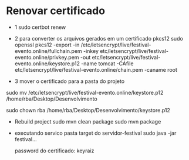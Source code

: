 # Renovar certificado

* 1 sudo certbot renew

* 2 para converter os arquivos gerados em um certificado pkcs12
    sudo openssl pkcs12 -export -in /etc/letsencrypt/live/festival-evento.online/fullchain.pem -inkey etc/letsencrypt/live/festival-evento.online/privkey.pem -out etc/letsencrypt/live/festival-evento.online/keystore.p12 -name tomcat -CAfile etc/letsencrypt/live/festival-evento.online/chain.pem -caname root


* 3 mover o certificado para a pasta do projeto

sudo mv /etc/letsencrypt/live/festival-evento.online/keystore.p12 /home/rba/Desktop/Desenvolvimento

sudo chown rba /home/rba/Desktop/Desenvolvimento/keystore.p12


* Rebuild project
sudo mvn clean package
sudo mvn package

* executando servico
pasta target do servidor-festival
sudo java -jar festival...

   password do certificado: keyraiz



